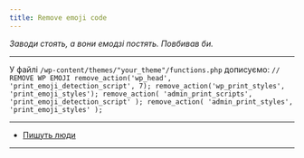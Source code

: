 ```yaml
---
title: Remove emoji code
---
```


_Заводи стоять, а вони емодзі постять.
Повбивав би._

-----

У файлі `/wp-content/themes/"your_theme"/functions.php` дописуємо:
`// REMOVE WP EMOJI
remove_action('wp_head', 'print_emoji_detection_script', 7);
remove_action('wp_print_styles', 'print_emoji_styles');
remove_action( 'admin_print_scripts', 'print_emoji_detection_script' );
remove_action( 'admin_print_styles', 'print_emoji_styles' );`

-----
* <a href="http://www.denisbouquet.com/remove-wordpress-emoji-code/" target="_blank">Пишуть люди</a>
-----